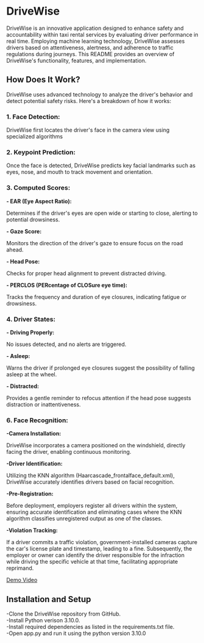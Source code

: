 <h1>DriveWise</h1>
<p>DriveWise is an innovative application designed to enhance safety and accountability within taxi rental services by evaluating driver performance in real time. Employing machine learning technology, DriveWise assesses drivers based on attentiveness, alertness, and adherence to traffic regulations during journeys. This README provides an overview of DriveWise's functionality, features, and implementation.</p>
<h2>How Does It Work?</h2>
<p>DriveWise uses advanced technology to analyze the driver's behavior and detect potential safety risks. Here's a breakdown of how it works:</p>
<h3>1. Face Detection:</h3>
<p>DriveWise first locates the driver's face in the camera view using specialized algorithms</p>
<h3>2. Keypoint Prediction:</h3>
<p>Once the face is detected, DriveWise predicts key facial landmarks such as eyes, nose, and mouth to track movement and orientation.</p>
<h3>3. Computed Scores:</h3>
<b>- EAR (Eye Aspect Ratio):</b><p> Determines if the driver's eyes are open wide or starting to close, alerting to potential drowsiness.</p>
   <b>- Gaze Score:</b> <p>Monitors the direction of the driver's gaze to ensure focus on the road ahead.</p>
   <b>- Head Pose:</b> <p> Checks for proper head alignment to prevent distracted driving.</p>
   <b>- PERCLOS (PERcentage of CLOSure eye time):</b> <p> Tracks the frequency and duration of eye closures, indicating fatigue or drowsiness.</p>
<h3>4. Driver States:</h3> 
   <b>- Driving Properly:</b> <p>No issues detected, and no alerts are triggered.</p> 
   <b>- Asleep:</b> <p>Warns the driver if prolonged eye closures suggest the possibility of falling asleep at the wheel.</p> 
   <b>- Distracted:</b> <p> Provides a gentle reminder to refocus attention if the head pose suggests distraction or inattentiveness.</p>
<h3>6. Face Recognition:</h3> 
   <b>-Camera Installation:</b> <p>DriveWise incorporates a camera positioned on the windshield, directly facing the driver, enabling continuous monitoring.</p> 
  <b>-Driver Identification:</b>  <p>Utilizing the KNN algorithm (Haarcascade_frontalface_default.xml), DriveWise accurately identifies drivers based on facial recognition.</p> 
   <b>-Pre-Registration:</b> <p> Before deployment, employers register all drivers within the system, ensuring accurate identification and eliminating cases where the KNN algorithm classifies unregistered output as one of the classes.</p> 
  <b> -Violation Tracking:</b> <p> If a driver commits a traffic violation, government-installed cameras capture the car's license plate and timestamp, leading to a fine. Subsequently, the employer or owner can identify the driver responsible for the infraction while driving the specific vehicle at that time, facilitating appropriate reprimand. </p>

[Demo Video](https://drive.google.com/file/d/1V-uoC5xJaSCxFCnI9AZIyVQTp1n90zx6/view?usp=sharing)


<h2>Installation and Setup</h2> 
<p>
-Clone the DriveWise repository from GitHub.<br>
-Install Python verison 3.10.0.<br>
-Install required dependencies as listed in the requirements.txt file.<br>
-Open app.py and run it using the python version 3.10.0<br>
</p>
